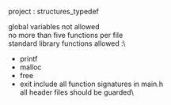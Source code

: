 project : structures_typedef

global variables not allowed\
no more than five functions per file\
standard library functions allowed :\
- printf
- malloc
- free
- exit
include all function signatures in main.h\
all header files should be guarded\
